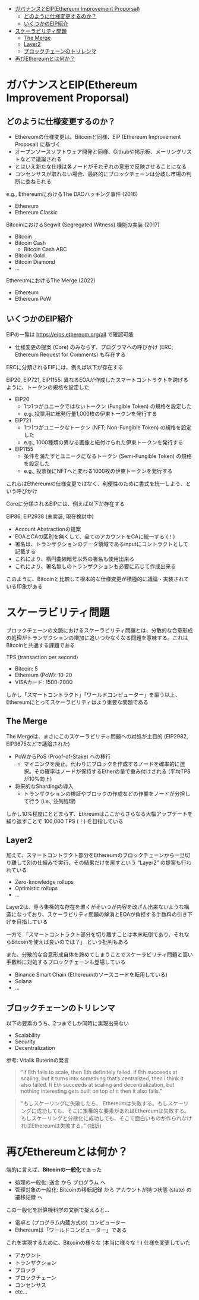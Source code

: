 - [ガバナンスとEIP(Ethereum Improvement Proporsal)](#ガバナンスとeipethereum-improvement-proporsal)
  - [どのように仕様変更するのか？](#どのように仕様変更するのか)
  - [いくつかのEIP紹介](#いくつかのeip紹介)
- [スケーラビリティ問題](#スケーラビリティ問題)
  - [The Merge](#the-merge)
  - [Layer2](#layer2)
  - [ブロックチェーンのトリレンマ](#ブロックチェーンのトリレンマ)
- [再びEthereumとは何か？](#再びethereumとは何か)


# ガバナンスとEIP(Ethereum Improvement Proporsal)
## どのように仕様変更するのか？
- Ethereumの仕様変更は、Bitcoinと同様、EIP (Ethereum Improvement Proposal) に基づく
- オープンソースソフトウェア開発と同様、Githubや掲示板、メーリングリストなどで議論される
- とはいえ新たな仕様は各ノードがそれぞれの意志で反映させることになる
- コンセンサスが取れない場合、最終的にブロックチェーンは分岐し市場の判断に委ねられる

e.g., 
EthereumにおけるThe DAOハッキング事件 (2016)
- Ethereum
- Ethereum Classic

BitcoinにおけるSegwit (Segregated Witness) 機能の実装 (2017)
- Bitcoin
- Bitcoin Cash
  - Bitcoin Cash ABC
- Bitcoin Gold
- Bitcoin Diamond
- …

EthereumにおけるThe Merge (2022)
- Ethereum
- Ethereum PoW


## いくつかのEIP紹介
EIPの一覧は https://eips.ethereum.org/all で確認可能
- 仕様変更の提案 (Core) のみならず、プログラマへの呼びかけ (ERC; Ethereum Request for Comments) も存在する

ERCに分類されるEIPには、例えば以下が存在する

EIP20, EIP721, EIP1155: 異なるEOAが作成したスマートコントラクトを跨げるように、トークンの規格を設定した

- EIP20
  - 1つ1つがユニークではないトークン (Fungible Token) の規格を設定した
  - e.g.,投票用に総発行量1,000枚の伊東トークンを発行する
- EIP721 
  - 1つ1つがユニークなトークン (NFT; Non-Fungible Token) の規格を設定した
  - e.g., 1000種類の異なる画像と紐付けられた伊東トークンを発行する
- EIP1155
  - 条件を満たすとユニークになるトークン (Semi-Fungible Token) の規格を設定した
  - e.g., 投票後にNFTへと変わる1000枚の伊東トークンを発行する

これらはEthereumの仕様変更ではなく、利便性のために書式を統一しよう、という呼びかけ

Coreに分類されるEIPには、例えば以下が存在する

EIP86, EIP2938 (未実装, 現在検討中)
- Account Abstractionの提案
- EOAとCAの区別を無くして、全てのアカウントをCAに統一する (！)
- 署名は、トランザクションのデータ領域であるinputにコントラクトとして記載する
- これにより、楕円曲線暗号以外の署名も使用出来る
- これにより、署名無しのトランザクションも必要に応じて作成出来る

このように、Bitcoinと比較して根本的な仕様変更が積極的に議論・実装されている印象がある


# スケーラビリティ問題

ブロックチェーンの文脈におけるスケーラビリティ問題とは、分散的な合意形成の処理がトランザクションの増加に追いつかなくなる問題を意味する。これはBitcoinと共通する課題である

TPS (transaction per second)
- Bitcoin: 5
- Ethereum (PoW): 10-20
- VISAカード: 1500-2000

しかし「スマートコントラクト」「ワールドコンピューター」を謳う以上、Ethereumにとってスケーラビリティはより重要な問題である

## The Merge
The Mergeは、まさにこのスケーラビリティ問題への対処が主目的 (EIP2982, EIP3675などで議論された)
- PoWからPoS (Proof-of-Stake) への移行
  - マイニングを廃止。代わりにブロックを作成するノードを確率的に選択。その確率はノードが保持するEtherの量で重み付けされる (平均TPSが10%向上)
- 将来的なShardingの導入
  - トランザクションの検証やブロックの作成などの作業をノードが分担して行う (i.e., 並列処理) 

しかし10%程度にとどまらず、Ethreumはここからさらなる大幅アップデートを繰り返すことで 100,000 TPS (！) を目指している

## Layer2
加えて、スマートコントラクト部分をEthereumのブロックチェーンから一旦切り離して別の仕組みで実行、その結果だけを戻すという “Layer2” の提案も行われている
- Zero-knowledge rollups
- Optimistic rollups
- ...

Layer2は、専ら集権的な存在を置くがそいつが内容を改ざん出来ないような構造になっており、スケーラビリティ問題の解消とEOAが負担する手数料の引き下げを目指している


一方で 「スマートコントラクト部分を切り離すことは本末転倒であり、それならBitcoinを使えば良いのでは？」 という批判もある

また、分散的な合意形成自体を諦めてしまうことでスケーラビリティ問題と高い手数料に対処するブロックチェーンも登場している
- Binance Smart Chain (Ethereumのソースコードを転用している)
- Solana
- ...

## ブロックチェーンのトリレンマ
以下の要素のうち、2つまでしか同時に実現出来ない
- Scalability
- Security
- Decentralization


参考: Vitalik Buterinの発言

> “If Eth fails to scale, then Eth definitely failed. If Eth succeeds at scaling, but it turns into something that’s centralized, then I think it also failed. If Eth succeeds at scaling and decentralization, but nothing interesting gets built on top of it then it also fails.”

> “もしスケーリングに失敗したら、 Ethereumは失敗する。もしスケーリングに成功しても、そこに集権的な要素があればEthereumは失敗する。もしスケーリングと分散化に成功しても、そこで面白いものが作られなければEthereumは失敗する。” (拙訳)


# 再びEthereumとは何か？

端的に言えば、**Bitcoinの一般化**であった
- 処理の一般化: 送金 から プログラム へ
- 管理対象の一般化: Bitcoinの移転記録 から アカウントが持つ状態 (state) の遷移記録 へ

この一般化を計算機科学の文脈で捉えると...
- 電卓と (プログラム内蔵方式の) コンピューター
- Ethereumは「ワールドコンピューター」である

これを実現するために、Bitcoinの様々な (本当に様々な！) 仕様を変更していた
- アカウント
- トランザクション
- ブロック
- ブロックチェーン
- コンセンサス
- etc…


